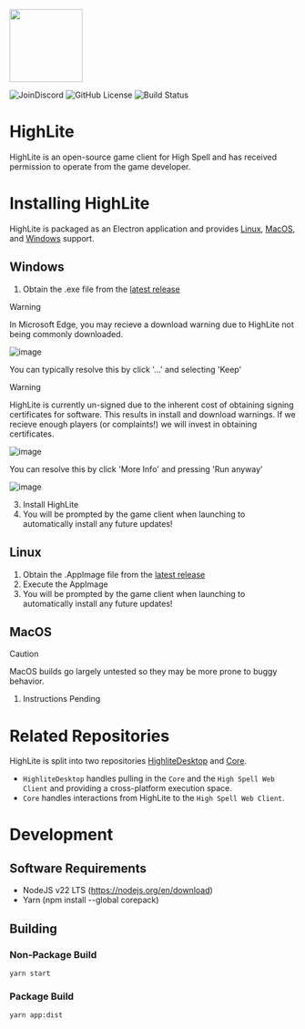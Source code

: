 <p><img src="https://github.com/user-attachments/assets/da5bb809-3949-4854-99e4-1619022444e7" width="128"/></p>
<p>
  <img alt="JoinDiscord" src="https://img.shields.io/badge/Discord-Join_Us-purple?style=flat&logo=Discord&label=Discord&link=https%3A%2F%2Fdiscord.gg%2FSszbKF5dtm"/>
  <img alt="GitHub License" src="https://img.shields.io/github/license/Highl1te/HighliteDesktop">
  <img alt="Build Status" src="https://img.shields.io/github/actions/workflow/status/Highl1te/HighliteDesktop/main.yml"> 
</p>

# HighLite
HighLite is an open-source game client for High Spell and has received permission to operate from the game developer.

# Installing HighLite
HighLite is packaged as an Electron application and provides [Linux](#Linux), [MacOS](#MacOS), and [Windows](#Windows) support.

## Windows
1. Obtain the .exe file from the [latest release](https://github.com/Highl1te/HighliteDesktop/releases/latest)
> [!WARNING]
> In Microsoft Edge, you may recieve a download warning due to HighLite not being commonly downloaded.
> 
> ![image](https://github.com/user-attachments/assets/8dd15f93-29c4-42a8-966b-1bd8a83fa66c)
> 
> You can typically resolve this by click '...' and selecting 'Keep'


> [!WARNING]
> HighLite is currently un-signed due to the inherent cost of obtaining signing certificates for software. This results in install and download warnings.
> If we recieve enough players (or complaints!) we will invest in obtaining certificates.
> 
> ![image](https://github.com/user-attachments/assets/90651443-a7ed-42b1-8e60-60af2a54fbf1)
>
> You can resolve this by click 'More Info' and pressing 'Run anyway'
> 
> ![image](https://github.com/user-attachments/assets/f1537d49-7aac-4344-ba6a-77a01339e63f)
> 

3. Install HighLite
4. You will be prompted by the game client when launching to automatically install any future updates!
## Linux
1. Obtain the .AppImage file from the [latest release](https://github.com/Highl1te/HighliteDesktop/releases/latest)
2. Execute the AppImage
3. You will be prompted by the game client when launching to automatically install any future updates!
## MacOS
> [!CAUTION]
> MacOS builds go largely untested so they may be more prone to buggy behavior.

1. Instructions Pending





# Related Repositories
HighLite is split into two repositories [HighliteDesktop](https://github.com/Highl1te/HighliteDesktop) and [Core](https://github.com/Highl1te/Core).

 - `HighliteDesktop` handles pulling in the `Core` and the `High Spell Web Client` and providing a cross-platform execution space.
 - `Core` handles interactions from HighLite to the `High Spell Web Client`.

# Development
## Software Requirements
- NodeJS v22 LTS (https://nodejs.org/en/download)
- Yarn (npm install --global corepack)

## Building
### Non-Package Build
`yarn start`
### Package Build
`yarn app:dist`

